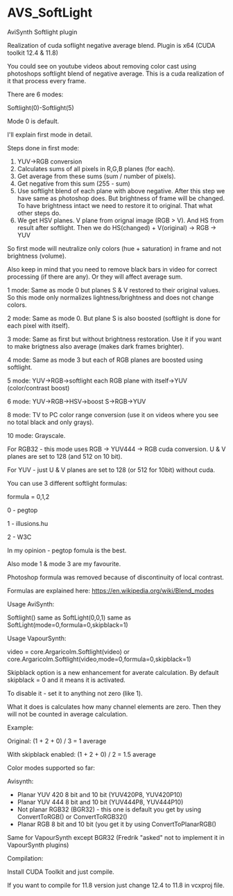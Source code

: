 # AVS_SoftLight
AviSynth Softlight plugin

Realization of cuda soflight negative average blend.
Plugin is x64 (CUDA toolkit 12.4 & 11.8)

You could see on youtube videos about removing color cast using photoshops softlight blend of negative average. This is a cuda realization of it that process every frame.

There are 6 modes:

Softlight(0)-Softlight(5)

Mode 0 is default.

I'll explain first mode in detail.

Steps done in first mode:
1. YUV->RGB conversion
2. Calculates sums of all pixels in R,G,B planes (for each).
3. Get average from these sums (sum / number of pixels).
4. Get negative from this sum (255 - sum)
5. Use softlight blend of each plane with above negative. After this step we have same as photoshop does. But brightness of frame will be changed. To have brightness intact we need to restore it to original. That what other steps do.
6. We get HSV planes. V plane from orignal image (RGB > V). And HS from result after softlight. Then we do HS(changed) + V(original) -> RGB -> YUV

So first mode will neutralize only colors (hue + saturation) in frame and not brightness (volume).

Also keep in mind that you need to remove black bars in video for correct processing (if there are any). Or they will affect average sum.

1 mode: Same as mode 0 but planes S & V restored to their original values. So this mode only normalizes lightness/brightness and does not change colors.

2 mode: Same as mode 0. But plane S is also boosted (softlight is done for each pixel with itself).

3 mode: Same as first but without brightness restoration. Use it if you want to make brigtness also average (makes dark frames brighter).

4 mode: Same as mode 3 but each of RGB planes are boosted using softlight.

5 mode: YUV->RGB->softlight each RGB plane with itself->YUV (color/contrast boost)

6 mode: YUV->RGB->HSV->boost S->RGB->YUV

8 mode: TV to PC color range conversion (use it on videos where you see no total black and only grays).

10 mode: Grayscale.

For RGB32 - this mode uses RGB -> YUV444 -> RGB cuda conversion. U & V planes are set to 128 (and 512 on 10 bit).

For YUV - just U & V planes are set to 128 (or 512 for 10bit) without cuda.


You can use 3 different softlight formulas:

formula = 0,1,2

0 - pegtop

1 - illusions.hu

2 - W3C

In my opinion - pegtop fomula is the best.

Also mode 1 & mode 3 are my favourite.

Photoshop formula was removed because of discontinuity of local contrast.

Formulas are explained here: https://en.wikipedia.org/wiki/Blend_modes


Usage AviSynth:

Softlight() same as SoftLight(0,0,1) same as SoftLight(mode=0,formula=0,skipblack=1)


Usage VapourSynth:

video = core.Argaricolm.Softlight(video) or core.Argaricolm.Softlight(video,mode=0,formula=0,skipblack=1)

Skipblack option is a new enhancement for averate calculation. By default skipblack = 0 and it means it is activated.

To disable it - set it to anything not zero (like 1).

What it does is calculates how many channel elements are zero. Then they will not be counted in average calculation.

Example:

Original: (1 + 2 + 0) / 3 = 1 average

With skipblack enabled: (1 + 2 + 0) / 2 = 1.5 average


Color modes supported so far:

Avisynth:

* Planar YUV 420 8 bit and 10 bit (YUV420P8, YUV420P10)
* Planar YUV 444 8 bit and 10 bit (YUV444P8, YUV444P10)
* Not planar RGB32 (BGR32) - this one is default you get by using ConvertToRGB() or ConvertToRGB32()
* Planar RGB 8 bit and 10 bit (you get it by using ConvertToPlanarRGB()

Same for VapourSynth except BGR32 (Fredrik "asked" not to implement it in VapourSynth plugins)


Compilation:

Install CUDA Toolkit and just compile.

If you want to compile for 11.8 version just change 12.4 to 11.8 in vcxproj file.